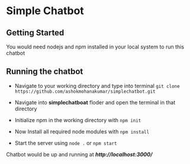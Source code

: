 Simple Chatbot
===============

Getting Started
---------------
You would need nodejs and npm installed in your local system to run this chatbot


Running the chatbot
-------------------
*   Navigate to your working directory and type into terminal
    `git clone https://github.com/ashokmohanakumar/simplechatbot.git`

*   Navigate into **simplechatboat** floder and open the terminal in that directory

*   Initialize npm in the working directory with
    `npm init`

*   Now Install all required node modules with
    `npm install`

*   Start the server using
    `node .` or `npm start`

Chatbot would be up and running at ***http://localhost:3000/***


